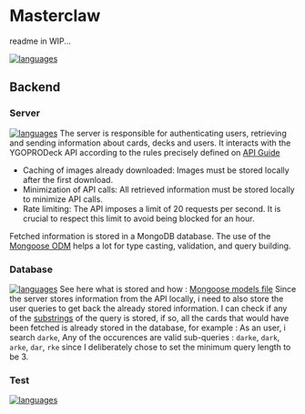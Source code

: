 # Masterclaw


readme in WIP...

[![languages](https://skillicons.dev/icons?i=express,mysql,vite,sass,ts,react,mui,nodejs,mongo,js,jest,npm)](https://skillicons.dev)
## Backend

### Server

[![languages](https://skillicons.dev/icons?i=nodejs,express)](https://skillicons.dev)
The server is responsible for authenticating users, retrieving and sending information about cards, decks and users. It interacts with the YGOPRODeck API according to the rules precisely defined on [API Guide](https://ygoprodeck.com/api-guide/)

- Caching of images already downloaded: Images must be stored locally after the first download.
- Minimization of API calls: All retrieved information must be stored locally to minimize API calls.
- Rate limiting: The API imposes a limit of 20 requests per second. It is crucial to respect this limit to avoid being blocked for an hour.

Fetched information is stored in a MongoDB database.
The use of the [Mongoose ODM](https://mongoosejs.com/) helps a lot for type casting, validation, and query building.

### Database

[![languages](https://skillicons.dev/icons?i=mongo,mysql)](https://skillicons.dev)
See here what is stored and how : [Mongoose models file](./backend/server/mongo/schemas.js)
Since the server stores information from the API locally, i need to also store the user queries to get back the already stored information.
I can check if any of the [substrings](https://en.wikipedia.org/wiki/Substring) of the query is stored, if so, all the cards that would have been fetched is already stored in the database, for example :
As an user, i search `darke`,
Any of the occurences are valid sub-queries : `darke`, `dark`, `arke`, `dar`, `rke`
since I deliberately chose to set the minimum query length to be 3.

### Test

[![languages](https://skillicons.dev/icons?i=jest,js)](https://skillicons.dev)
